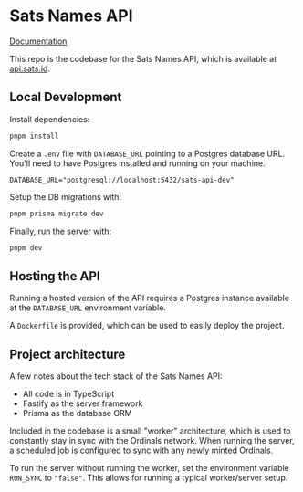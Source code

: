 # Sats Names API

[Documentation](https://docs.sats.id)

This repo is the codebase for the Sats Names API, which is available at [api.sats.id](https://api.sats.id).

## Local Development

Install dependencies:

```bash
pnpm install
```

Create a `.env` file with `DATABASE_URL` pointing to a Postgres database URL. You'll need to have Postgres installed and running on your machine.

```dotenv
DATABASE_URL="postgresql://localhost:5432/sats-api-dev"
```

Setup the DB migrations with:

```bash
pnpm prisma migrate dev
```

Finally, run the server with:

```bash
pnpm dev
```

## Hosting the API

Running a hosted version of the API requires a Postgres instance available at the `DATABASE_URL` environment variable.

A `Dockerfile` is provided, which can be used to easily deploy the project.

## Project architecture

A few notes about the tech stack of the Sats Names API:

- All code is in TypeScript
- Fastify as the server framework
- Prisma as the database ORM

Included in the codebase is a small "worker" architecture, which is used to constantly stay in sync with the Ordinals network. When running the server, a scheduled job is configured to sync with any newly minted Ordinals.

To run the server without running the worker, set the environment variable `RUN_SYNC` to `"false"`. This allows for running a typical worker/server setup.
